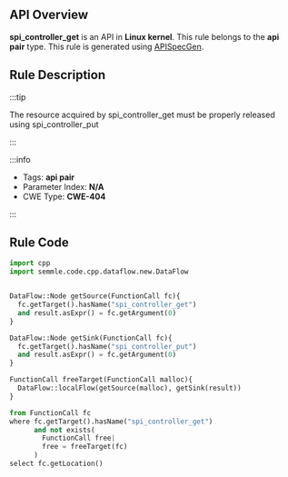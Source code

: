 ---
---


## API Overview
**spi_controller_get** is an API in **Linux kernel**. This rule belongs to the **api pair** type. This rule is generated using [APISpecGen](../../tools/APISpecGen).
## Rule Description

:::tip

The resource acquired by spi_controller_get must be properly released using spi_controller_put

:::

:::info

- Tags: **api pair**
- Parameter Index: **N/A**
- CWE Type: **CWE-404**

:::

## Rule Code
```python
import cpp
import semmle.code.cpp.dataflow.new.DataFlow


DataFlow::Node getSource(FunctionCall fc){
  fc.getTarget().hasName("spi_controller_get")
  and result.asExpr() = fc.getArgument(0)
}

DataFlow::Node getSink(FunctionCall fc){
  fc.getTarget().hasName("spi_controller_put")
  and result.asExpr() = fc.getArgument(0)
}

FunctionCall freeTarget(FunctionCall malloc){
  DataFlow::localFlow(getSource(malloc), getSink(result))
}

from FunctionCall fc
where fc.getTarget().hasName("spi_controller_get")
      and not exists(
        FunctionCall free| 
        free = freeTarget(fc)
      )
select fc.getLocation()

    
```